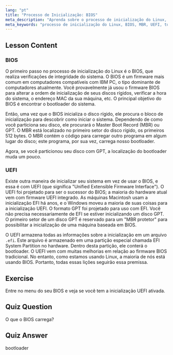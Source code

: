 ```yaml
---
lang: "pt"
title: "Processo de Inicialização: BIOS"
meta_description: "Aprenda sobre o processo de inicialização do Linux, BIOS e MBR. Entenda como seu sistema inicia com este guia amigável para iniciantes. Explore os conceitos de UEFI!"
meta_keywords: "processo de inicialização do Linux, BIOS, MBR, UEFI, tutorial de Linux, bootloader, Linux para iniciantes, inicialização do sistema"
---
```


## Lesson Content

### BIOS

O primeiro passo no processo de inicialização do Linux é o BIOS, que realiza verificações de integridade do sistema. O BIOS é um firmware mais comum em computadores compatíveis com IBM PC, o tipo dominante de computadores atualmente. Você provavelmente já usou o firmware BIOS para alterar a ordem de inicialização de seus discos rígidos, verificar a hora do sistema, o endereço MAC da sua máquina, etc. O principal objetivo do BIOS é encontrar o bootloader do sistema.

Então, uma vez que o BIOS inicializa o disco rígido, ele procura o bloco de inicialização para descobrir como iniciar o sistema. Dependendo de como você particiona seu disco, ele procurará o Master Boot Record (MBR) ou GPT. O MBR está localizado no primeiro setor do disco rígido, os primeiros 512 bytes. O MBR contém o código para carregar outro programa em algum lugar do disco; este programa, por sua vez, carrega nosso bootloader.

Agora, se você particionou seu disco com GPT, a localização do bootloader muda um pouco.

### UEFI

Existe outra maneira de inicializar seu sistema em vez de usar o BIOS, e essa é com UEFI (que significa "Unified Extensible Firmware Interface"). O UEFI foi projetado para ser o sucessor do BIOS; a maioria do hardware atual vem com firmware UEFI integrado. As máquinas Macintosh usam a inicialização EFI há anos, e o Windows moveu a maioria de suas coisas para a inicialização UEFI. O formato GPT foi projetado para uso com EFI. Você não precisa necessariamente de EFI se estiver inicializando um disco GPT. O primeiro setor de um disco GPT é reservado para um "MBR protetor" para possibilitar a inicialização de uma máquina baseada em BIOS.

O UEFI armazena todas as informações sobre a inicialização em um arquivo `.efi`. Este arquivo é armazenado em uma partição especial chamada EFI System Partition no hardware. Dentro desta partição, ele conterá o bootloader. O UEFI vem com muitas melhorias em relação ao firmware BIOS tradicional. No entanto, como estamos usando Linux, a maioria de nós está usando BIOS. Portanto, todas essas lições seguirão essa premissa.

## Exercise

Entre no menu do seu BIOS e veja se você tem a inicialização UEFI ativada.

## Quiz Question

O que o BIOS carrega?

## Quiz Answer

bootloader
